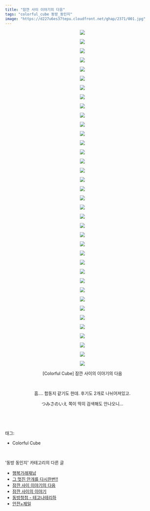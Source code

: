 ```yaml
---
title: "잠깐 사이 이야기의 다음"
tags: "colorful_cube 동방_동인지"
image: "https://d227u6es37tepu.cloudfront.net/ghap/2371/001.jpg"
---
```

<div class="article">
<p style="text-align: center; clear: none; float: none;"><img src="{{ site.imgserver6 }}/ghap/2371/001.jpg"/></p>
<p style="text-align: center; clear: none; float: none;"><img src="{{ site.imgserver6 }}/ghap/2371/002.jpg"/></p>
<p style="text-align: center; clear: none; float: none;"><img src="{{ site.imgserver6 }}/ghap/2371/003.jpg"/></p>
<p style="text-align: center; clear: none; float: none;"><img src="{{ site.imgserver6 }}/ghap/2371/004.jpg"/></p>
<p style="text-align: center; clear: none; float: none;"><img src="{{ site.imgserver6 }}/ghap/2371/005.jpg"/></p>
<p style="text-align: center; clear: none; float: none;"><img src="{{ site.imgserver6 }}/ghap/2371/006.jpg"/></p>
<p style="text-align: center; clear: none; float: none;"><img src="{{ site.imgserver6 }}/ghap/2371/007.jpg"/></p>
<p style="text-align: center; clear: none; float: none;"><img src="{{ site.imgserver6 }}/ghap/2371/008.jpg"/></p>
<p style="text-align: center; clear: none; float: none;"><img src="{{ site.imgserver6 }}/ghap/2371/009.jpg"/></p>
<p style="text-align: center; clear: none; float: none;"><img src="{{ site.imgserver6 }}/ghap/2371/010.jpg"/></p>
<p style="text-align: center; clear: none; float: none;"><img src="{{ site.imgserver6 }}/ghap/2371/011.jpg"/></p>
<p style="text-align: center; clear: none; float: none;"><img src="{{ site.imgserver6 }}/ghap/2371/012.jpg"/></p>
<p style="text-align: center; clear: none; float: none;"><img src="{{ site.imgserver6 }}/ghap/2371/013.jpg"/></p>
<p style="text-align: center; clear: none; float: none;"><img src="{{ site.imgserver6 }}/ghap/2371/014.jpg"/></p>
<p style="text-align: center; clear: none; float: none;"><img src="{{ site.imgserver6 }}/ghap/2371/015.jpg"/></p>
<p style="text-align: center; clear: none; float: none;"><img src="{{ site.imgserver6 }}/ghap/2371/016.jpg"/></p>
<p style="text-align: center; clear: none; float: none;"><img src="{{ site.imgserver6 }}/ghap/2371/017.jpg"/></p>
<p style="text-align: center; clear: none; float: none;"><img src="{{ site.imgserver6 }}/ghap/2371/018.jpg"/></p>
<p style="text-align: center; clear: none; float: none;"><img src="{{ site.imgserver6 }}/ghap/2371/019.jpg"/></p>
<p style="text-align: center; clear: none; float: none;"><img src="{{ site.imgserver6 }}/ghap/2371/020.jpg"/></p>
<p style="text-align: center; clear: none; float: none;"><img src="{{ site.imgserver6 }}/ghap/2371/021.jpg"/></p>
<p style="text-align: center; clear: none; float: none;"><img src="{{ site.imgserver6 }}/ghap/2371/022.jpg"/></p>
<p style="text-align: center; clear: none; float: none;"><img src="{{ site.imgserver6 }}/ghap/2371/023.jpg"/></p>
<p style="text-align: center; clear: none; float: none;"><img src="{{ site.imgserver6 }}/ghap/2371/024.jpg"/></p>
<p style="text-align: center; clear: none; float: none;"><img src="{{ site.imgserver6 }}/ghap/2371/025.jpg"/></p>
<p style="text-align: center; clear: none; float: none;"><img src="{{ site.imgserver6 }}/ghap/2371/026.jpg"/></p>
<p style="text-align: center; clear: none; float: none;"><img src="{{ site.imgserver6 }}/ghap/2371/027.jpg"/></p>
<p style="text-align: center; clear: none; float: none;"><img src="{{ site.imgserver6 }}/ghap/2371/028.jpg"/></p>
<p style="text-align: center; clear: none; float: none;"><img src="{{ site.imgserver6 }}/ghap/2371/029.jpg"/></p>
<p style="text-align: center; clear: none; float: none;"><img src="{{ site.imgserver6 }}/ghap/2371/030.jpg"/></p>
<p style="text-align: center; clear: none; float: none;"><img src="{{ site.imgserver6 }}/ghap/2371/031.jpg"/></p>
<p style="text-align: center; clear: none; float: none;"><img src="{{ site.imgserver6 }}/ghap/2371/032.jpg"/></p>
<p style="text-align: center; clear: none; float: none;"><img src="{{ site.imgserver6 }}/ghap/2371/033.jpg"/></p>
<p style="text-align: center; clear: none; float: none;"><img src="{{ site.imgserver6 }}/ghap/2371/034.jpg"/></p>
<p style="text-align: center; clear: none; float: none;"><img src="{{ site.imgserver6 }}/ghap/2371/035.jpg"/></p>
<p style="text-align: center; clear: none; float: none;"><img src="{{ site.imgserver6 }}/ghap/2371/036.jpg"/></p>
<p style="text-align: center; clear: none; float: none;"><img src="{{ site.imgserver6 }}/ghap/2371/037.jpg"/></p>
<p style="text-align: center; clear: none; float: none;">[Colorful Cube] 잠깐 사이의 이야기의 다음</p>
<p style="text-align: center; clear: none; float: none;"><br/></p>
<p style="text-align: center; clear: none; float: none;">흠.... 합동지 같기도 한데. 후기도 2개로 나뉘어져있고.</p>
<p style="text-align: center; clear: none; float: none;">つみさのいえ 쪽이 딱히 검색해도 안나오니...</p>
<p><br/></p>
</div><br/>
<div class="tagTrail">
<p>태그: </p>
<ul>
<li>Colorful Cube</li>
</ul>
</div><br/>
<div class="another">
<p>'동방 동인지' 카테고리의 다른 글</p>
<ul>
<li><a href="/ghap_2373">행복가래재납</a></li>
<li><a href="/ghap_2372">그 멋진 안개를 다시한번!!</a></li>
<li><a href="/ghap_2371">잠깐 사이 이야기의 다음</a></li>
<li><a href="/ghap_2370">잠깐 사이의 이야기</a></li>
<li><a href="/ghap_2368">동방청첩 - 테고나테리하</a></li>
<li><a href="/ghap_2367">안전+제일</a></li>
</ul>
</div><br/>
<div class="cb_module cb_fluid">
<div class="cb_wrt cb_profile">
</div><!-- commentList close -->
</div><br/>
